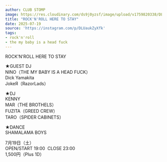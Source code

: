 ```yaml
---
author: CLUB STOMP
image: https://res.cloudinary.com/ds9j0yzsf/image/upload/v1759820338/DLUaukZyXfk.jpg
title: "ROCK'N'ROLL HERE TO STAY"
date: 2025-07-19
source: 'https://instagram.com/p/DLUaukZyXfk'
tags:
- rock'n'roll
- the my baby is a head fuck
---
```

ROCK'N'ROLL HERE TO STAY

★GUEST DJ<br>
NINO（THE MY BABY IS A HEAD FUCK）<br>
Dick Yamakita<br>
JokeЯ（RazorLads）

★DJ<br>
KENNY<br>
MAR（THE BROTHELS）<br>
FUZITA（GREED CREW）<br>
TARO（SPIDER CABINETS）

★DANCE<br>
SHAMALAMA BOYS

7月19日（土）<br>
OPEN/START 19:00  CLOSE 23:00<br>
1,500円（Plus 1D）